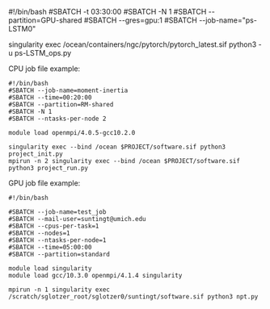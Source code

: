 #!/bin/bash
#SBATCH -t 03:30:00
#SBATCH -N 1
#SBATCH --partition=GPU-shared
#SBATCH --gres=gpu:1
#SBATCH --job-name="ps-LSTM0"

singularity exec /ocean/containers/ngc/pytorch/pytorch_latest.sif python3 -u ps-LSTM_ops.py


CPU job file example:

```
#!/bin/bash
#SBATCH --job-name=moment-inertia
#SBATCH --time=00:20:00
#SBATCH --partition=RM-shared
#SBATCH -N 1
#SBATCH --ntasks-per-node 2

module load openmpi/4.0.5-gcc10.2.0

singularity exec --bind /ocean $PROJECT/software.sif python3 project_init.py
mpirun -n 2 singularity exec --bind /ocean $PROJECT/software.sif python3 project_run.py
```


GPU job file example:

```
#!/bin/bash

#SBATCH --job-name=test_job
#SBATCH --mail-user=suntingt@umich.edu
#SBATCH --cpus-per-task=1
#SBATCH --nodes=1
#SBATCH --ntasks-per-node=1
#SBATCH --time=05:00:00
#SBATCH --partition=standard

module load singularity
module load gcc/10.3.0 openmpi/4.1.4 singularity

mpirun -n 1 singularity exec /scratch/sglotzer_root/sglotzer0/suntingt/software.sif python3 npt.py
```

